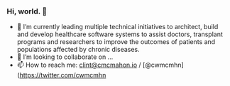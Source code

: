 ### Hi, world. 👋

- 🔭 I’m currently leading multiple technical initiatives to architect, build and develop healthcare software systems to assist doctors, transplant programs and   researchers to improve the outcomes of patients and populations affected by chronic diseases.
- 👯 I’m looking to collaborate on ...
- 📫 How to reach me: [clint@cmcmahon.io](mailto:clint@cmcmahon.io) / [@cwmcmhn](https://twitter.com/cwmcmhn

